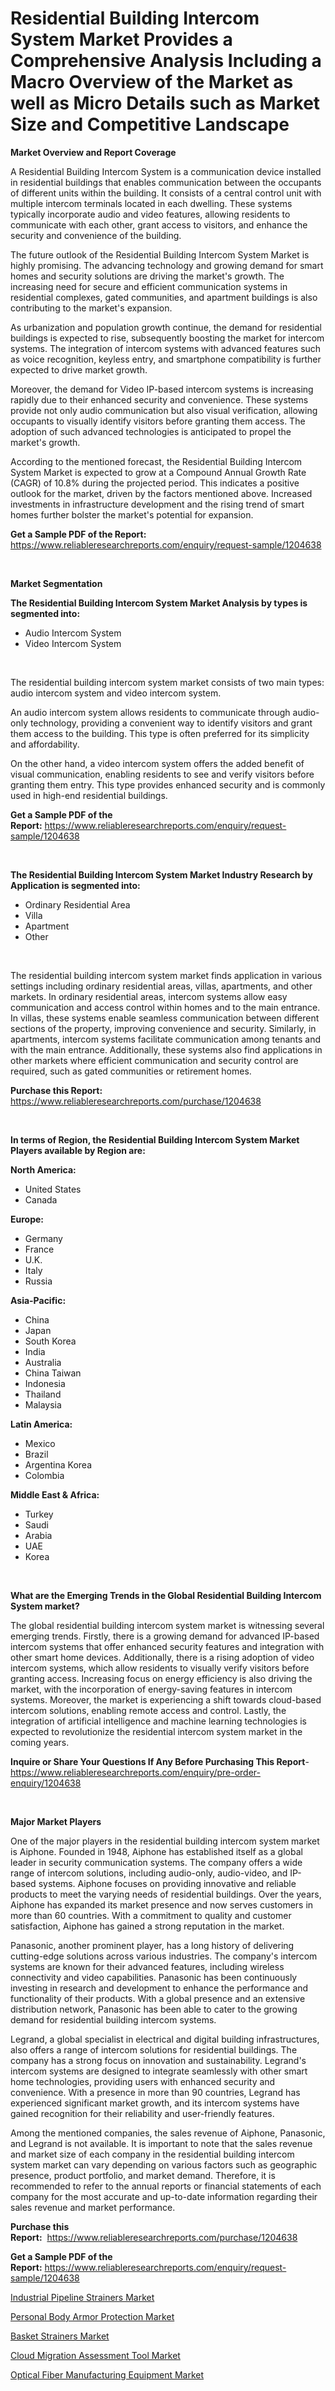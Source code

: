 <p><h1>Residential Building Intercom System Market Provides a Comprehensive Analysis Including a Macro Overview of the Market as well as Micro Details such as Market Size and Competitive Landscape</h1></p><p><strong>Market Overview and Report Coverage</strong></p>
<p><p>A Residential Building Intercom System is a communication device installed in residential buildings that enables communication between the occupants of different units within the building. It consists of a central control unit with multiple intercom terminals located in each dwelling. These systems typically incorporate audio and video features, allowing residents to communicate with each other, grant access to visitors, and enhance the security and convenience of the building.</p><p>The future outlook of the Residential Building Intercom System Market is highly promising. The advancing technology and growing demand for smart homes and security solutions are driving the market's growth. The increasing need for secure and efficient communication systems in residential complexes, gated communities, and apartment buildings is also contributing to the market's expansion.</p><p>As urbanization and population growth continue, the demand for residential buildings is expected to rise, subsequently boosting the market for intercom systems. The integration of intercom systems with advanced features such as voice recognition, keyless entry, and smartphone compatibility is further expected to drive market growth.</p><p>Moreover, the demand for Video IP-based intercom systems is increasing rapidly due to their enhanced security and convenience. These systems provide not only audio communication but also visual verification, allowing occupants to visually identify visitors before granting them access. The adoption of such advanced technologies is anticipated to propel the market's growth.</p><p>According to the mentioned forecast, the Residential Building Intercom System Market is expected to grow at a Compound Annual Growth Rate (CAGR) of 10.8% during the projected period. This indicates a positive outlook for the market, driven by the factors mentioned above. Increased investments in infrastructure development and the rising trend of smart homes further bolster the market's potential for expansion.</p></p>
<p><strong>Get a Sample PDF of the Report:</strong> <a href="https://www.reliableresearchreports.com/enquiry/request-sample/1204638">https://www.reliableresearchreports.com/enquiry/request-sample/1204638</a></p>
<p>&nbsp;</p>
<p><strong>Market Segmentation</strong></p>
<p><strong>The Residential Building Intercom System Market Analysis by types is segmented into:</strong></p>
<p><ul><li>Audio Intercom System</li><li>Video Intercom System</li></ul></p>
<p>&nbsp;</p>
<p><p>The residential building intercom system market consists of two main types: audio intercom system and video intercom system. </p><p>An audio intercom system allows residents to communicate through audio-only technology, providing a convenient way to identify visitors and grant them access to the building. This type is often preferred for its simplicity and affordability.</p><p>On the other hand, a video intercom system offers the added benefit of visual communication, enabling residents to see and verify visitors before granting them entry. This type provides enhanced security and is commonly used in high-end residential buildings.</p></p>
<p><strong>Get a Sample PDF of the Report:</strong>&nbsp;<a href="https://www.reliableresearchreports.com/enquiry/request-sample/1204638">https://www.reliableresearchreports.com/enquiry/request-sample/1204638</a></p>
<p>&nbsp;</p>
<p><strong>The Residential Building Intercom System Market Industry Research by Application is segmented into:</strong></p>
<p><ul><li>Ordinary Residential Area</li><li>Villa</li><li>Apartment</li><li>Other</li></ul></p>
<p>&nbsp;</p>
<p><p>The residential building intercom system market finds application in various settings including ordinary residential areas, villas, apartments, and other markets. In ordinary residential areas, intercom systems allow easy communication and access control within homes and to the main entrance. In villas, these systems enable seamless communication between different sections of the property, improving convenience and security. Similarly, in apartments, intercom systems facilitate communication among tenants and with the main entrance. Additionally, these systems also find applications in other markets where efficient communication and security control are required, such as gated communities or retirement homes.</p></p>
<p><strong>Purchase this Report:</strong>&nbsp; <a href="https://www.reliableresearchreports.com/purchase/1204638">https://www.reliableresearchreports.com/purchase/1204638</a></p>
<p>&nbsp;</p>
<p><strong>In terms of Region, the Residential Building Intercom System Market Players available by Region are:</strong></p>
<p>
    <p> <strong> North America: </strong>
        <ul>
            <li>United States</li>
            <li>Canada</li>
        </ul>
        </p> 
    <p> <strong> Europe: </strong>
        <ul>
            <li>Germany</li>
            <li>France</li>
            <li>U.K.</li>
            <li>Italy</li>
            <li>Russia</li>
        </ul>
        </p> 
    <p> <strong> Asia-Pacific: </strong>
        <ul>
            <li>China</li>
            <li>Japan</li>
            <li>South Korea</li>
            <li>India</li>
            <li>Australia</li>
            <li>China Taiwan</li>
            <li>Indonesia</li>
            <li>Thailand</li>
            <li>Malaysia</li>
        </ul>
        </p> 
    <p> <strong> Latin America: </strong>
        <ul>
            <li>Mexico</li>
            <li>Brazil</li>
            <li>Argentina Korea</li>
            <li>Colombia</li>
        </ul>
        </p> 
    <p> <strong> Middle East & Africa: </strong>
        <ul>
            <li>Turkey</li>
            <li>Saudi</li>
            <li>Arabia</li>
            <li>UAE</li>
            <li>Korea</li>
        </ul>
    </p>
    </p>
<p>&nbsp;</p>
<p><strong>What are the Emerging Trends in the Global Residential Building Intercom System market?</strong></p>
<p><p>The global residential building intercom system market is witnessing several emerging trends. Firstly, there is a growing demand for advanced IP-based intercom systems that offer enhanced security features and integration with other smart home devices. Additionally, there is a rising adoption of video intercom systems, which allow residents to visually verify visitors before granting access. Increasing focus on energy efficiency is also driving the market, with the incorporation of energy-saving features in intercom systems. Moreover, the market is experiencing a shift towards cloud-based intercom solutions, enabling remote access and control. Lastly, the integration of artificial intelligence and machine learning technologies is expected to revolutionize the residential intercom system market in the coming years.</p></p>
<p><strong>Inquire or Share Your Questions If Any Before Purchasing This Report</strong>- <a href="https://www.reliableresearchreports.com/enquiry/pre-order-enquiry/1204638">https://www.reliableresearchreports.com/enquiry/pre-order-enquiry/1204638</a></p>
<p>&nbsp;</p>
<p><strong>Major Market Players</strong></p>
<p><p>One of the major players in the residential building intercom system market is Aiphone. Founded in 1948, Aiphone has established itself as a global leader in security communication systems. The company offers a wide range of intercom solutions, including audio-only, audio-video, and IP-based systems. Aiphone focuses on providing innovative and reliable products to meet the varying needs of residential buildings. Over the years, Aiphone has expanded its market presence and now serves customers in more than 60 countries. With a commitment to quality and customer satisfaction, Aiphone has gained a strong reputation in the market.</p><p>Panasonic, another prominent player, has a long history of delivering cutting-edge solutions across various industries. The company's intercom systems are known for their advanced features, including wireless connectivity and video capabilities. Panasonic has been continuously investing in research and development to enhance the performance and functionality of their products. With a global presence and an extensive distribution network, Panasonic has been able to cater to the growing demand for residential building intercom systems.</p><p>Legrand, a global specialist in electrical and digital building infrastructures, also offers a range of intercom solutions for residential buildings. The company has a strong focus on innovation and sustainability. Legrand's intercom systems are designed to integrate seamlessly with other smart home technologies, providing users with enhanced security and convenience. With a presence in more than 90 countries, Legrand has experienced significant market growth, and its intercom systems have gained recognition for their reliability and user-friendly features.</p><p>Among the mentioned companies, the sales revenue of Aiphone, Panasonic, and Legrand is not available. It is important to note that the sales revenue and market size of each company in the residential building intercom system market can vary depending on various factors such as geographic presence, product portfolio, and market demand. Therefore, it is recommended to refer to the annual reports or financial statements of each company for the most accurate and up-to-date information regarding their sales revenue and market performance.</p></p>
<p><strong>Purchase this Report:</strong>&nbsp;&nbsp;<a href="https://www.reliableresearchreports.com/purchase/1204638">https://www.reliableresearchreports.com/purchase/1204638</a></p>
<p></p>
<p><strong>Get a Sample PDF of the Report:</strong>&nbsp;<a href="https://www.reliableresearchreports.com/enquiry/request-sample/1204638">https://www.reliableresearchreports.com/enquiry/request-sample/1204638</a></p>
<p><p><a href="https://www.linkedin.com/pulse/industrial-pipeline-strainers-market-size-growth-forecast/">Industrial Pipeline Strainers Market</a></p><p><a href="https://medium.com/@amrutreliable23/personal-body-armor-protection-market-trends-forecast-and-competitive-analysis-to-2030-4e4f17a0b01f">Personal Body Armor Protection Market</a></p><p><a href="https://www.linkedin.com/pulse/basket-strainers-market-size-share-amp-trends-analysis-report/">Basket Strainers Market</a></p><p><a href="https://github.com/sofyaavrova/Market-Research-Report-List-1/blob/main/cloud-migration-assessment-tool-market.md">Cloud Migration Assessment Tool Market</a></p><p><a href="https://medium.com/@abhishekreliable23/optical-fiber-manufacturing-equipment-market-share-evolution-and-market-growth-trends-2023-2030-715332846a22">Optical Fiber Manufacturing Equipment Market</a></p></p>